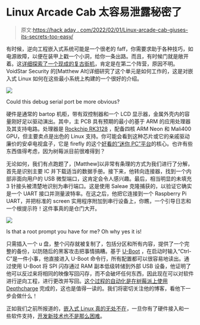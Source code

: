 # Linux Arcade Cab 太容易泄露秘密了

> 原文:[https://hack aday . com/2022/02/01/Linux-arcade-cab-giuses-its-secrets-too-easy/](https://hackaday.com/2022/02/01/linux-arcade-cab-gives-up-its-secrets-too-easily/)

有时候，逆向工程嵌入式系统可能是一个很老的 faff，你需要求助于各种技巧，如电源故障，以便在装甲上戳一个小洞，给你一条出路。而且，有时候门就是敞开着。这[详细探索了一个现成的复古街机](https://voidstarsec.com/blog//2022/01/27/uart-uboot-and-usb)，肯定是在第二个阵营，原因不明。VoidStar Security 的[Matthew Alt]详细研究了这个单元是如何工作的，这是对嵌入式 Linux 如何在这些最小系统上构建的一个很好的介绍。

[![](../Images/727177db50bd3a717077c1fc78be36d4.png)](https://hackaday.com/wp-content/uploads/2022/02/uart-colors.png)

Could this debug serial port be more obvious?

硬件是通常的 bartop 机柜，带有双控制器和一个 LCD 显示器，金属外壳内的容量刚好足以驱动演出。其中，主 PCB 具有预期的最小的基于 ARM 的应用处理器及其支持电路。处理器是 [Rockchip RK3128](http://rockchip.wikidot.com/rk3128) ，配备四核 ARM Neon 和 Mali400 GPU，但主要卖点是出色的 Linux 支持。你可能会看到这种芯片或它的亲戚驱动廉价的安卓电视盒子，它是 firefly 的这个[好看的“迷你 PC”平台](https://en.t-firefly.com/product/prime.html)的核心。也许有些东西值得考虑，因为树莓派目前很难得到？

无论如何，我们有点跑题了，[Matthew]以非常有条理的方式为我们进行了分解，首先是识别主要 IC 并下载适当的数据手册。接下来，他转向连接器，找到一个内部非面向用户的 USB 微型端口，这肯定会令人感兴趣。最后，相当明显的未填充 3 针接头被清楚地识别为串行端口。这是使用 Saleae 克隆捕获的，以验证它确实是一个 UART 接口并测量波特率。在这之后，他把它连接到一个 Raspberry Pi UART，并把标准的 screen 实用程序附加到串行设备上，你瞧，一个引导日志和一个根提示符！这件事真的是仓门大开。

[![](../Images/4b43af6bc5f3e2796f2749930b0defaa.png)](https://hackaday.com/wp-content/uploads/2022/02/shell.png)

Is that a root prompt you have for me? Oh why yes it is!

只需插入一个 u 盘，整个闪存就被复制了，包括分区和所有内容，提供了一个完整的备份，以防随后的黑客攻击把事情搞糟。基于 [U-Boot](https://www.denx.de/wiki/U-Boot) ，在启动时输入“Ctrl-C”是一件小事，他直接进入 U-Boot 命令行，所有配置都可以很容易地读出。通过使用 U-Boot 将 SPI 闪存通过 RAM 副本低级转储到外部 USB 设备，他证明了他可以反过来将相同的映像写回闪存，而不会破坏任何东西，因此现在可以对软件进行逆向工程，进行更改并写回。[这个过程的自动化是在树莓派上使用 Depthcharge](https://depthcharge.readthedocs.io/en/latest/) 完成的，这也是值得一读的。我们将密切关注他的博客，看他下一步会做什么！

正如我们之前所报道的，[嵌入式 Linux 真的无处不在](https://hackaday.com/2021/04/20/camera-hack-peels-back-layers-of-embedded-linux/)，一旦你有了硬件接入和一些软件支持，[开发新技术也不是那么困难](https://hackaday.com/2017/02/19/spi-on-embedded-linux/)。